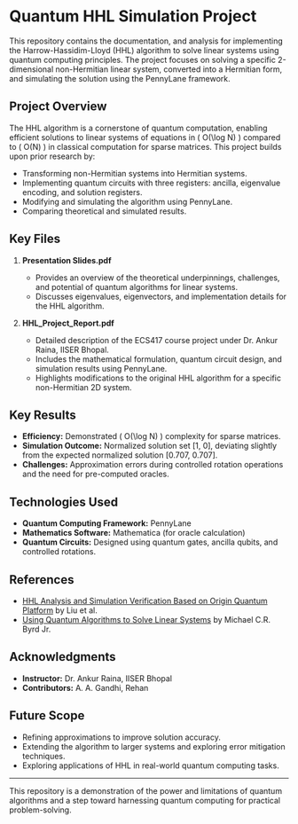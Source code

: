 # Quantum HHL Simulation Project

This repository contains the documentation, and analysis for implementing the Harrow-Hassidim-Lloyd (HHL) algorithm to solve linear systems using quantum computing principles. The project focuses on solving a specific 2-dimensional non-Hermitian linear system, converted into a Hermitian form, and simulating the solution using the PennyLane framework.

## **Project Overview**
The HHL algorithm is a cornerstone of quantum computation, enabling efficient solutions to linear systems of equations in \( O(\log N) \) compared to \( O(N) \) in classical computation for sparse matrices. This project builds upon prior research by:
- Transforming non-Hermitian systems into Hermitian systems.
- Implementing quantum circuits with three registers: ancilla, eigenvalue encoding, and solution registers.
- Modifying and simulating the algorithm using PennyLane.
- Comparing theoretical and simulated results.

## **Key Files**
1. **Presentation Slides.pdf**
   - Provides an overview of the theoretical underpinnings, challenges, and potential of quantum algorithms for linear systems.
   - Discusses eigenvalues, eigenvectors, and implementation details for the HHL algorithm.

2. **HHL_Project_Report.pdf**
   - Detailed description of the ECS417 course project under Dr. Ankur Raina, IISER Bhopal.
   - Includes the mathematical formulation, quantum circuit design, and simulation results using PennyLane.
   - Highlights modifications to the original HHL algorithm for a specific non-Hermitian 2D system.

## **Key Results**
- **Efficiency:** Demonstrated \( O(\log N) \) complexity for sparse matrices.
- **Simulation Outcome:** Normalized solution set [1, 0], deviating slightly from the expected normalized solution [0.707, 0.707].
- **Challenges:** Approximation errors during controlled rotation operations and the need for pre-computed oracles.

## **Technologies Used**
- **Quantum Computing Framework:** PennyLane
- **Mathematics Software:** Mathematica (for oracle calculation)
- **Quantum Circuits:** Designed using quantum gates, ancilla qubits, and controlled rotations.

## **References**
- [HHL Analysis and Simulation Verification Based on Origin Quantum Platform](https://doi.org/10.1088/1742-6596/2113/1/012083) by Liu et al.
- [Using Quantum Algorithms to Solve Linear Systems](https://dl.uncw.edu/etd/2019-1/byrdm/michaelbyrd.pdf) by Michael C.R. Byrd Jr.

## **Acknowledgments**
- **Instructor:** Dr. Ankur Raina, IISER Bhopal
- **Contributors:** A. A. Gandhi, Rehan

## **Future Scope**
- Refining approximations to improve solution accuracy.
- Extending the algorithm to larger systems and exploring error mitigation techniques.
- Exploring applications of HHL in real-world quantum computing tasks.

---

This repository is a demonstration of the power and limitations of quantum algorithms and a step toward harnessing quantum computing for practical problem-solving.
